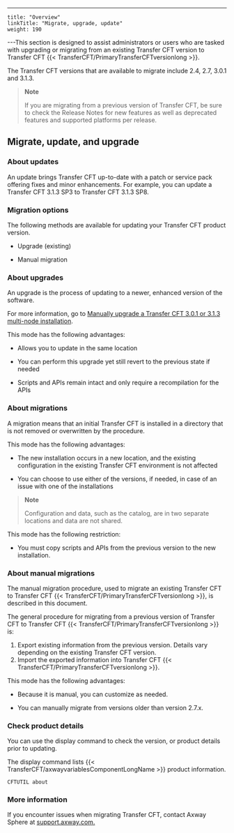 ---
    title: "Overview"
    linkTitle: "Migrate, upgrade, update"
    weight: 190
---This section is designed to assist administrators or users who are tasked with upgrading or migrating from an existing Transfer CFT version to Transfer CFT {{< TransferCFT/PrimaryTransferCFTversionlong  >}}.

The Transfer CFT versions that are available to migrate include 2.4, 2.7, 3.0.1 and 3.1.3.

> **Note**
>
> If you are migrating from a previous version of Transfer CFT, be sure to check the Release Notes for new features as well as deprecated features and supported platforms per release.

## Migrate, update, and upgrade

### About updates

An update brings Transfer CFT up-to-date with a patch or service pack offering fixes and minor enhancements. For example, you can update a Transfer CFT 3.1.3 SP3 to Transfer CFT 3.1.3 SP8.

### Migration options

The following methods are available for updating your Transfer CFT product version.

- Upgrade (existing)

<!-- -->

- Manual migration

### About upgrades

An upgrade is the process of updating to a newer, enhanced version of the software.

For more information, go to [Manually upgrade a Transfer CFT 3.0.1 or 3.1.3 multi-node installation]().

This mode has the following advantages:

- Allows you to update in the same location

<!-- -->

- You can perform this upgrade yet still revert to the previous state if needed

<!-- -->

- Scripts and APIs remain intact and only require a recompilation for the APIs

### About migrations

A migration means that an initial Transfer CFT is installed in a directory that is not removed or overwritten by the procedure.

This mode has the following advantages:

- The new installation occurs in a new location, and the existing configuration in the existing Transfer CFT environment is not affected

<!-- -->

- You can choose to use either of the versions, if needed, in case of an issue with one of the installations

> **Note**
>
> Configuration and data, such as the catalog, are in two separate locations and data are not shared.

This mode has the following restriction:

- You must copy scripts and APIs from the previous version to the new installation.

### About manual migrations

The manual migration procedure, used to migrate an existing Transfer CFT to Transfer CFT {{< TransferCFT/PrimaryTransferCFTversionlong  >}}, is described in this document.

The general procedure for migrating from a previous version of Transfer CFT to Transfer CFT {{< TransferCFT/PrimaryTransferCFTversionlong  >}} is:

1. Export existing information from the previous version. Details vary depending on the existing Transfer CFT version.
1. Import the exported information into Transfer CFT {{< TransferCFT/PrimaryTransferCFTversionlong >}}.

This mode has the following advantages:

- Because it is manual, you can customize as needed.

<!-- -->

- You can manually migrate from versions older than version 2.7.x.

### Check product details

You can use the display command to check the version, or product details prior to updating.

The display command lists {{< TransferCFT/axwayvariablesComponentLongName  >}} product information.

```
CFTUTIL about
```

### More information

If you encounter issues when migrating Transfer CFT, contact Axway Sphere at [support.axway.com.](https://support.axway.com/)
